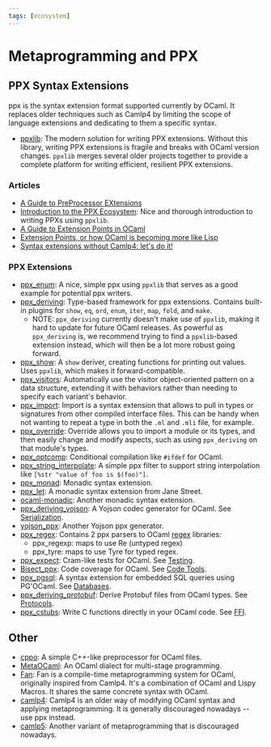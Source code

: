 ```yaml
---
tags: [ecosystem]
---
```


# Metaprogramming and PPX

## PPX Syntax Extensions

ppx is the syntax extension format supported currently by OCaml. It replaces older techniques such as Camlp4 by limiting the scope of language extensions and dedicating to them a specific syntax.

* [ppxlib](https://github.com/ocaml-ppx/ppxlib): The modern solution for writing PPX extensions. Without this library, writing PPX
extensions is fragile and breaks with OCaml version changes. `ppxlib` merges several older projects together to provide a complete
platform for writing efficient, resilient PPX extensions.

### Articles

* [A Guide to PreProcessor EXtensions](ppx.md)
* [Introduction to the PPX Ecosystem](https://tarides.com/blog/2019-05-09-an-introduction-to-ocaml-ppx-ecosystem.html):
Nice and thorough introduction to writing PPXs using `ppxlib`.
* [A Guide to Extension Points in OCaml](http://whitequark.org/blog/2014/04/16/a-guide-to-extension-points-in-ocaml/)
* [Extension Points, or how OCaml is becoming more like Lisp](https://blogs.janestreet.com/extension-points-or-how-ocaml-is-becoming-more-like-lisp)
* [Syntax extensions without Camlp4: let's do it!](http://www.lexifi.com/blog/ocaml/syntax-extensions-without-camlp4-lets-do-it)

### PPX Extensions

* [ppx_enum](https://github.com/cryptosense/ppx_enum):
A nice, simple ppx using `ppxlib` that serves as a good example for potential ppx writers.
* [ppx_deriving](https://github.com/ocaml-ppx/ppx_deriving):
Type-based framework for ppx extensions.
Contains built-in plugins for `show`, `eq`, `ord`, `enum`, `iter`, `map`, `fold`, and `make`.
  * NOTE: `ppx_deriving` currently doesn't make use of `ppxlib`, making it hard to update for future
      OCaml releases.
      As powerful as `ppx_deriving` is, we recommend trying to find a `ppxlib`-based extension instead,
      which will then be a lot more robust going forward.
* [ppx_show](https://gitlab.inria.fr/tmartine/ppx_show/):
A `show` deriver, creating functions for printing out values.
Uses `ppxlib`, which makes it forward-compatible.
* [ppx_visitors](https://gitlab.inria.fr/fpottier/visitors):
Automatically use the visitor object-oriented pattern on a data structure,
extending it with behaviors rather than needing to specify each variant's behavior.
* [ppx_import](https://github.com/whitequark/ppx_import):
Import is a syntax extension that allows to pull in types or signatures from other compiled interface files.
This can be handy when not wanting to repeat a type in both the `.ml` and `.mli` file, for example.
* [ppx_override](https://gitlab.inria.fr/tmartine/override):
Override allows you to import a module or its types, and then easily change and modify aspects, such as
using `ppx_deriving` on that module's types.
* [ppx_optcomp](https://github.com/janestreet/ppx_optcomp):
Conditional compilation like `#ifdef` for OCaml.
* [ppx_string_interpolate](https://github.com/sheijk/ppx_string_interpolate):
A simple ppx filter to support string interpolation like `[%str "value of foo is $(foo)"]`.
* [ppx_monad](https://github.com/rizo/ppx_monad):
Monadic syntax extension.
* [ppx_let](https://github.com/janestreet/ppx_let):
A monadic syntax extension from Jane Street.
* [ocaml-monadic](https://github.com/zepalmer/ocaml-monadic):
Another monadic syntax extension.
* [ppx_deriving_yojson](https://github.com/whitequark/ppx_deriving_yojson):
A Yojson codec generator for OCaml. See [Serialization](file_formats.md#Serialization).
* [yojson_ppx](https://github.com/NathanReb/ppx_yojson):
Another Yojson ppx generator.
* [ppx_regex](https://github.com/paurkedal/ppx_regexp):
Contains 2 ppx parsers to OCaml [regex](regular_expressions.md) libraries:
  * ppx_regexp: maps to use Re (untyped regex)
  * ppx_tyre: maps to use Tyre for typed regex.
* [ppx_expect](https://github.com/janestreet/ppx_expect):
Cram-like tests for OCaml. See [Testing](testing.md).
* [Bisect_ppx](https://github.com/rleonid/bisect_ppx):
Code coverage for OCaml. See [Code Tools](code_tools.md).
* [ppx_pgsql](https://github.com/tizoc/ppx_pgsql):
A syntax extension for embedded SQL queries using PG'OCaml. See [Databases](databases.md).
* [ppx_deriving_protobuf](https://github.com/ocaml-ppx/ppx_deriving_protobuf):
Derive Protobuf files from OCaml types. See [Protocols](protocols.md).
* [ppx_cstubs](https://github.com/fdopen/ppx_cstubs):
Write C functions directly in your OCaml code. See [FFI](ffi.md).

## Other

* [cppo](https://github.com/ocaml-community/cppo):
A simple C++-like preprocessor for OCaml files.
* [MetaOCaml](http://okmij.org/ftp/ML/MetaOCaml.html):
An OCaml dialect for multi-stage programming.
* [Fan](http://thinkinginmeta.com/Fan):
Fan is a compile-time metaprogramming system for OCaml, originally inspired from Camlp4.
It's a combination of OCaml and Lispy Macros.
It shares the same concrete syntax with OCaml.
* [camlp4](http://caml.inria.fr/pub/docs/manual-camlp4/manual002.html):
Camlp4 is an older way of modifying OCaml syntax and applying metaprogramming.
It is generally discouraged nowadays -- use ppx instead.
* [camlp5](http://camlp5.gforge.inria.fr/):
Another variant of metaprogramming that is discouraged nowadays.
